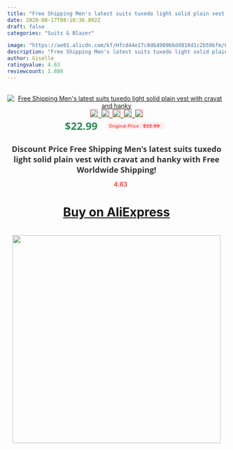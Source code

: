 ```yaml
---
title: "Free Shipping Men's latest suits tuxedo light solid plain vest with cravat and hanky"
date: 2020-08-17T08:10:36.892Z
draft: false
categories: "Suits & Blazer"

image: "https://ae01.alicdn.com/kf/Hfcd44e17c8d64909bbdd810d1c2b59bfm/Free-Shipping-Men-s-latest-suits-tuxedo-light-solid-plain-vest-with-cravat-and-hanky.jpg"
description: "Free Shipping Men's latest suits tuxedo light solid plain vest with cravat and hanky"
author: Giselle
ratingvalue: 4.63
reviewcount: 1.888
---
```

<br>
<div style="text-align: center;">
<a href="https://s.click.aliexpress.com/e/_AWYZEd" target="_blank" rel="nofollow noopener noreferrer"><img alt="Free Shipping Men's latest suits tuxedo light solid plain vest with cravat and hanky" class="magnifier-image" src="https://ae01.alicdn.com/kf/Hfcd44e17c8d64909bbdd810d1c2b59bfm/Free-Shipping-Men-s-latest-suits-tuxedo-light-solid-plain-vest-with-cravat-and-hanky.jpg_640x640.jpg">
<br>
<img style="border:1px solid salmon" src="https://ae01.alicdn.com/kf/Hfcd44e17c8d64909bbdd810d1c2b59bfm/Free-Shipping-Men-s-latest-suits-tuxedo-light-solid-plain-vest-with-cravat-and-hanky.jpg_120x120.jpg">&nbsp;&nbsp;<img style="border:1px solid salmon" src="_120x120.jpg">&nbsp;&nbsp;<img style="border:1px solid salmon" src="_120x120.jpg">&nbsp;&nbsp;<img style="border:1px solid salmon" src="_120x120.jpg">&nbsp;&nbsp;<img style="border:1px solid salmon" src="_120x120.jpg"></a></div><br0>
<div style="text-align: center;"><span style="background-color: white; border: 0px; box-sizing: border-box; color: seagreen; display: inline-block; font-family: &quot;open sans&quot; , &quot;arial&quot; , &quot;helvetica&quot; , sans-serif , &quot;heiti&quot;; font-size: 24px; font-stretch: inherit; font-weight: 700; line-height: inherit; margin: 0px 10px 0px 0px; padding: 0px; vertical-align: middle;">$22.99 </span>
<span style="background: rgb(255 , 241 , 241); border-radius: 3px; border: 0px; box-sizing: border-box; color: #ff4747; display: inline-block; font-family: inherit; font-size: 12px; font-stretch: inherit; font-style: inherit; font-variant: inherit; font-weight: 600; line-height: inherit; margin: 0px; padding: 2px 5px; transform: scale(0.9); vertical-align: middle;">Original Price : <b style="text-decoration: line-through;">$22.99 </b> &nbsp;&nbsp;</span></div>
<h1 style="color: #333333; display: inline-block; font-family: &quot;open sans&quot; , &quot;arial&quot; , &quot;helvetica&quot; , sans-serif , &quot;heiti&quot;; font-size: 18px; font-stretch: inherit; font-weight: 700; text-align: center;">Discount Price Free Shipping Men's latest suits tuxedo light solid plain vest with cravat and hanky with Free Worldwide Shipping!</h1>
<div style="color: #ff4747; text-align: center;">
<img src="https://4.bp.blogspot.com/-M0ZcTcb-5uY/XleCXlxnR4I/AAAAAAAAAEc/OrjgMkXV1oMQFaCRZj5HQwOCBcu3w1FegCPcBGAYYCw/s1600/star.png" style="height: 15px;">&nbsp;<b>4.63</b></div>
<div class="button_cont" align="center"><a class="buynow_a" href="https://s.click.aliexpress.com/e/_AWYZEd" target="_blank" rel="nofollow noopener noreferrer"><H1>Buy on AliExpress</H1></a></div><br>
<div class="separator" style="clear: both; text-align: center;">
<img src="https://lh3.googleusercontent.com/-pTy5HemUv9M/XlePHvY0dAI/AAAAAAAAAE4/0nX5iRUoIWY8eMW9Dpxeirr157OZliDIgCLcBGAsYHQ/s1600/badge.gif" width="480">
</div>
